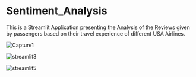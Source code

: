 # Sentiment_Analysis


This is a Streamlit Application presenting the Analysis of the Reviews given by passengers based on their travel experience of different USA Airlines.


![Capture1](https://user-images.githubusercontent.com/58768669/94166022-79399880-fea8-11ea-8e91-1f5f90de22ad.PNG)


![streamlit3](https://user-images.githubusercontent.com/58768669/94651657-70b4e800-0316-11eb-8ae1-7c5185d7096a.PNG)



![streamlit5](https://user-images.githubusercontent.com/58768669/94651742-93470100-0316-11eb-9191-a7540c1a28d2.PNG)

